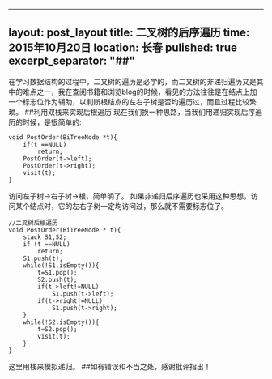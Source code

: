
---
layout: post_layout
title: ﻿二叉树的后序遍历
time: 2015年10月20日
location: 长春
pulished: true
excerpt_separator: "##"
---

在学习数据结构的过程中，二叉树的遍历是必学的，而二叉树的非递归遍历又是其中的难点之一，我在查阅书籍和浏览blog的时候，看见的方法往往是在结点上加一个标志位作为辅助，以判断根结点的左右子树是否均遍历过，而且过程比较繁琐。
##利用双栈来实现后根遍历
现在我们换一种思路，当我们用递归实现后序遍历的时候，是很简单的:
```
void PostOrder(BiTreeNode *t){
    if(t ==NULL)
        return;
    PostOrder(t->left);
    PostOrder(t->right);
    visit(t);
}
```
访问左子树->右子树->根，简单明了。
如果非递归后序遍历也采用这种思想，访问某个结点时，它的左右子树一定均访问过，那么就不需要标志位了。
```
//二叉树后根遍历
void PostOrder(BiTreeNode * t){
    stack S1,S2;
    if (t ==NULL)
        return;
    S1.push(t);
    while(!S1.isEmpty()){
        t=S1.pop();
        S2.push(t);
        if(t->left!=NULL)
            S1.push(t->left);
        if(t->right!=NULL)
            S1.push(t->right);
    }
    while(!S2.isEmpty()){
        t=S2.pop();
        visit(t);
    }
}
```
这里用栈来模拟递归。
##如有错误和不当之处，感谢批评指出！
